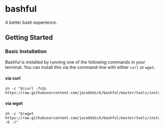 # bashful

A better bash experience.

## Getting Started

### Basic Installation

Bashful is installed by running one of the following commands in your terminal. You can install this via the command-line with either `curl` or `wget`.

#### via curl

```shell
sh -c "$(curl -fsSL https://raw.githubusercontent.com/jacobkdick/bashful/master/tools/install.sh)"
```

#### via wget

```shell
sh -c "$(wget https://raw.githubusercontent.com/jacobkdick/bashful/master/tools/install.sh -O -)"
```
